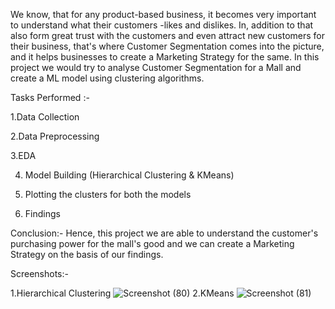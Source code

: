 We know, that for any product-based business, it becomes very important to understand what their customers -likes and dislikes.
In, addition to that also form great trust with the customers and even attract new customers for their business, that's where Customer Segmentation comes into the picture, and it helps businesses to create a Marketing Strategy for the same. In this project we would try to analyse Customer Segmentation for a Mall and create a ML model using clustering algorithms.


Tasks Performed :- 

1.Data Collection

2.Data Preprocessing

3.EDA 

4. Model Building (Hierarchical Clustering & KMeans)
  
5. Plotting the clusters for both the models

6. Findings

Conclusion:- Hence, this project we are able to understand the customer's purchasing power for the mall's good and we can create a Marketing Strategy 
on the basis of our findings.


Screenshots:-

1.Hierarchical Clustering 
![Screenshot (80)](https://github.com/sahaycodes/World-of-AI/assets/99585576/dfdb52ff-793d-4d1e-b59a-bba38d78b653)
2.KMeans 
![Screenshot (81)](https://github.com/sahaycodes/World-of-AI/assets/99585576/d08c3d23-8d7f-4126-88fb-292fa0a2a75b)


